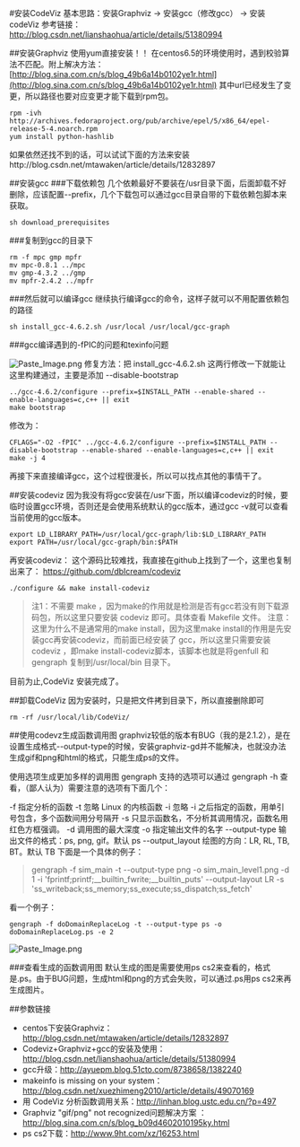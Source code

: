 #安装CodeViz
基本思路：安装Graphviz -> 安装gcc（修改gcc） -> 安装codeViz
参考链接：http://blog.csdn.net/lianshaohua/article/details/51380994

##安装Graphviz
使用yum直接安装！！
在centos6.5的环境使用时，遇到校验算法不匹配。附上解决方法：[http://blog.sina.com.cn/s/blog_49b6a14b0102ye1r.html](http://blog.sina.com.cn/s/blog_49b6a14b0102ye1r.html)
其中url已经发生了变更，所以路径也要对应变更才能下载到rpm包。
```
rpm -ivh http://archives.fedoraproject.org/pub/archive/epel/5/x86_64/epel-release-5-4.noarch.rpm
yum install python-hashlib
```
如果依然还找不到的话，可以试试下面的方法来安装http://blog.csdn.net/mtawaken/article/details/12832897



##安装gcc
###下载依赖包
几个依赖最好不要装在/usr目录下面，后面卸载不好删除，应该配置--prefix，几个下载包可以通过gcc目录自带的下载依赖包脚本来获取。
```
sh download_prerequisites 
```
###复制到gcc的目录下
```
rm -f mpc gmp mpfr
mv mpc-0.8.1 ../mpc
mv gmp-4.3.2 ../gmp
mv mpfr-2.4.2 ../mpfr
```
###然后就可以编译gcc
继续执行编译gcc的命令，这样子就可以不用配置依赖包的路径
```
sh install_gcc-4.6.2.sh /usr/local /usr/local/gcc-graph
```
###gcc编译遇到的-fPIC的问题和texinfo问题

![Paste_Image.png](http://upload-images.jianshu.io/upload_images/8416343-681b452e21f5245a.png?imageMogr2/auto-orient/strip%7CimageView2/2/w/1240)
修复方法：把 install_gcc-4.6.2.sh 这两行修改一下就能让这里构建通过，主要是添加 --disable-bootstrap
```
../gcc-4.6.2/configure --prefix=$INSTALL_PATH --enable-shared --enable-languages=c,c++ || exit
make bootstrap
```
修改为：
```
CFLAGS="-O2 -fPIC" ../gcc-4.6.2/configure --prefix=$INSTALL_PATH --disable-bootstrap --enable-shared --enable-languages=c,c++ || exit
make -j 4
```
再接下来直接编译gcc，这个过程很漫长，所以可以找点其他的事情干了。


##安装codeviz
因为我没有将gcc安装在/usr下面，所以编译codeviz的时候，要临时设置gcc环境，否则还是会使用系统默认的gcc版本，通过gcc -v就可以查看当前使用的gcc版本。
````
export LD_LIBRARY_PATH=/usr/local/gcc-graph/lib:$LD_LIBRARY_PATH 
export PATH=/usr/local/gcc-graph/bin:$PATH 
````
再安装codeviz：
这个源码比较难找，我直接在github上找到了一个，这里也复制出来了：
https://github.com/dbIcream/codeviz
```
./configure && make install-codeviz
```
>注1：不需要 make ，因为make的作用就是检测是否有gcc若没有则下载源码包，所以这里只要安装 codeviz 即可。具体查看 Makefile 文件。
>注意：这里为什么不是通常用的make install，因为这里make install的作用是先安装gcc再安装codeviz，而前面已经安装了 gcc，所以这里只需要安装 codeviz ，即make install-codeviz脚本，该脚本也就是将genfull 和 gengraph 复制到/usr/local/bin 目录下。

目前为止,CodeViz 安装完成了。

##卸载CodeViz
因为安装时，只是把文件拷到目录下，所以直接删除即可
```
rm -rf /usr/local/lib/CodeViz/
```


##使用codevz生成函数调用图
graphviz较低的版本有BUG（我的是2.1.2），是在设置生成格式--output-type的时候，安装graphviz-gd并不能解决，也就没办法生成gif和png和html的格式，只能生成ps的文件。


使用选项生成更加多样的调用图
        gengraph 支持的选项可以通过 gengraph -h 查看，（鄙人认为）需要注意的选项有下面几个：

-f      指定分析的函数
-t      忽略 Linux 的内核函数
-i      忽略 -i 之后指定的函数，用单引号包含，多个函数间用分号隔开
-s      只显示函数名，不分析其调用情况，函数名用红色方框强调。
-d     调用图的最大深度
-o     指定输出文件的名字
--output-type         输出文件的格式：ps, png, gif。默认 ps
--output_layout      绘图的方向：LR, RL, TB, BT。默认 TB
下面是一个具体的例子：


>gengraph -f sim_main -t --output-type png -o sim_main_level1.png -d 1 -i 'fprintf;printf;__builtin_fwrite;__builtin_puts' --output-layout LR -s 'ss_writeback;ss_memory;ss_execute;ss_dispatch;ss_fetch'


看一个例子：
```
gengraph -f doDomainReplaceLog -t --output-type ps -o doDomainReplaceLog.ps -e 2
```
![Paste_Image.png](http://upload-images.jianshu.io/upload_images/8416343-02bb0c97fdd5b052.png?imageMogr2/auto-orient/strip%7CimageView2/2/w/1240)

###查看生成的函数调用图
默认生成的图是需要使用ps cs2来查看的，格式是.ps。由于BUG问题，生成html和png的方式会失败，可以通过.ps用ps cs2来再生成图片。

##参数链接
- centos下安装Graphviz：http://blog.csdn.net/mtawaken/article/details/12832897
- Codeviz+Graphviz+gcc的安装及使用： http://blog.csdn.net/lianshaohua/article/details/51380994
- gcc升级：http://ayuepm.blog.51cto.com/8738658/1382240
- makeinfo is missing on your system：http://blog.csdn.net/xuezhimeng2010/article/details/49070169
- 用 CodeViz 分析函数调用关系：http://linhan.blog.ustc.edu.cn/?p=497
- Graphviz "gif/png" not recognized问题解决方案 ：http://blog.sina.com.cn/s/blog_b09d4602010195ky.html
- ps cs2下载：http://www.9ht.com/xz/16253.html
